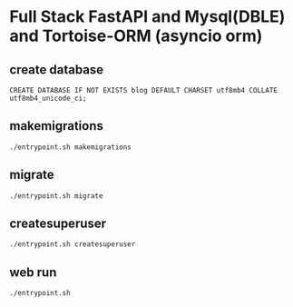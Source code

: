 # Full Stack FastAPI and Mysql(DBLE) and Tortoise-ORM (asyncio orm)

## create database
`CREATE DATABASE IF NOT EXISTS blog DEFAULT CHARSET utf8mb4 COLLATE utf8mb4_unicode_ci;`

## makemigrations
`./entrypoint.sh makemigrations`


## migrate
`./entrypoint.sh migrate`


## createsuperuser
`./entrypoint.sh createsuperuser`


## web run
`./entrypoint.sh`

